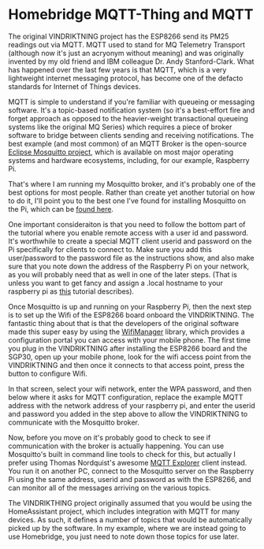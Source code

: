 # Homebridge MQTT-Thing and MQTT

The original VINDRIKTNING project has the ESP8266 send its PM25 readings out via MQTT. MQTT used to stand for MQ Telemetry Transport (although now it's just an acryonym without meaning) and was originally invented by my old friend and IBM colleague Dr. Andy Stanford-Clark. What has happened over the last few years is that MQTT, which is a very lightweight internet messaging protocol, has become one of the defacto standards for Internet of Things devices.

MQTT is simple to understand if you're familiar with queueing or messaging software.  It's a topic-based notification system (so it's a best-effort fire and forget approach as opposed to the heavier-weight transactional queueing systems like the original MQ Series) which requires a piece of broker software to bridge between clients sending and receiving notifications.  The best example (and most common) of an MQTT Broker is the open-source [Eclipse Mosquitto project](https://mosquitto.org/), which is available on most major operating systems and hardware ecosystems, including, for our example, Raspberry Pi.

That's where I am running my Mosquitto broker, and it's probably one of the best options for most people.  Rather than create yet another tutorial on how to do it, I'll point you to the best one I've found for installing Mosquitto on the Pi, which can be [found here](https://randomnerdtutorials.com/how-to-install-mosquitto-broker-on-raspberry-pi/). 

One important consideraiton is that you need to follow the bottom part of the tutorial where you enable remote access with a user id and password. It's worthwhile to create a special MQTT client userid and password on the Pi specifically for clients to connect to. Make sure you add this user/password to the password file as the instructions show, and also make sure that you note down the address of the Raspberry Pi on your network, as you will probably need that as well in one of the later steps. (That is unless you want to get fancy and assign a .local hostname to your raspberry pi as [this](https://www.howtogeek.com/167190/how-and-why-to-assign-the-.local-domain-to-your-raspberry-pi/) tutorial describes).

Once Mosquitto is up and running on your Raspberry Pi, then the next step is to set up the Wifi of the ESP8266 board onboard the VINDRIKTNING.  The fantastic thing about that is that the developers of the original software made this super easy by using the [WifiManager](https://github.com/tzapu/WiFiManager/) library, which provides a configuration portal you can access with your mobile phone. The first time you plug in the VINDRIKTNING after installing the ESP8266 board and the SGP30, open up your mobile phone, look for the wifi access point from the VINDRIKTNING and then once it connects to that access point, press the button to configure Wifi.  

In that screen, select your wifi network, enter the WPA password, and then below where it asks for MQTT configuration, replace the example MQTT address with the network address of your raspberry pi, and enter the userid and password you added in the step above to allow the VINDRIKTNING to communicate with the Mosquitto broker.

Now, before you move on it's probably good to check to see if communication with the broker is actually happening. You can use Mosquitto's built in command line tools to check for this, but actually I prefer using Thomas Nordquist's awesome [MQTT Explorer](http://mqtt-explorer.com/) client instead.  You run it on another PC, connect to the Mosquitto server on the Raspberry Pi using the same address, userid and password as with the ESP8266, and can monitor all of the messages arriving on the various topics.

The VINDRIKTHING project originally assumed that you would be using the HomeAssistant project, which includes integration with MQTT for many devices.  As such, it defines a number of topics that would be automatically picked up by the software.  In my example, where we are instead going to use Homebridge, you just need to note down those topics for use later. 
